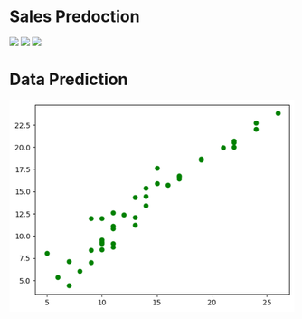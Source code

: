 # Sales Predoction

<img src="tv.png" />
<img src="radio.png" />
<img src="newspaper.png" />

# Data Prediction
<img src="prediction.png" />
